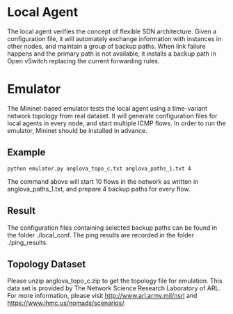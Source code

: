 # Local Agent
The local agent verifies the concept of flexible SDN architecture. Given a configuration file, it will automately exchange information with instances in other nodes, and maintain a group of backup paths. When link failure happens and the primary path is not available, it installs a backup path in Open vSwitch replacing the current forwarding rules.

# Emulator
The Mininet-based emulator tests the local agent using a time-variant network topology from real dataset. It will generate configuration files for local agents in every node, and start multiple ICMP flows. In order to run the emulator, Mininet should be installed in advance.

## Example
```
python emulator.py anglova_topo_c.txt anglova_paths_1.txt 4
```
The command above will start 10 flows in the network as written in anglova_paths_1.txt, and prepare 4 backup paths for every flow.

## Result
The configuration files containing selected backup paths can be found in the folder ./local_conf.
The ping results are recorded in the folder ./ping_results.

## Topology Dataset
Please unzip anglova_topo_c.zip to get the topology file for emulation. This data set is provided by The Network Science Research Laboratory of ARL. For more information, please visit http://www.arl.army.mil/nsrl and https://www.ihmc.us/nomads/scenarios/.
